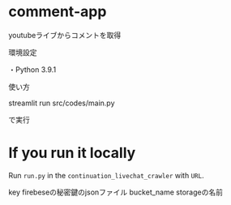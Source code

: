 # comment-app
youtubeライブからコメントを取得


環境設定

・Python 3.9.1


使い方

streamlit run src/codes/main.py

で実行

# If you run it locally

Run `run.py` in the `continuation_livechat_crawler` with `URL`.

key firebeseの秘密鍵のjsonファイル
bucket_name storageの名前
